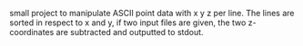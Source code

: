 small project to manipulate ASCII point data with x y z per line. 
The lines are sorted in respect to x and y, if two input files are given, the 
two z-coordinates are subtracted and outputted to stdout. 
